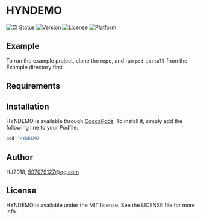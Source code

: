 # HYNDEMO

[![CI Status](http://img.shields.io/travis/HJ2018/HYNDEMO.svg?style=flat)](https://travis-ci.org/HJ2018/HYNDEMO)
[![Version](https://img.shields.io/cocoapods/v/HYNDEMO.svg?style=flat)](http://cocoapods.org/pods/HYNDEMO)
[![License](https://img.shields.io/cocoapods/l/HYNDEMO.svg?style=flat)](http://cocoapods.org/pods/HYNDEMO)
[![Platform](https://img.shields.io/cocoapods/p/HYNDEMO.svg?style=flat)](http://cocoapods.org/pods/HYNDEMO)

## Example

To run the example project, clone the repo, and run `pod install` from the Example directory first.

## Requirements

## Installation

HYNDEMO is available through [CocoaPods](http://cocoapods.org). To install
it, simply add the following line to your Podfile:

```ruby
pod 'HYNDEMO'
```

## Author

HJ2018, 597079127@qq.com

## License

HYNDEMO is available under the MIT license. See the LICENSE file for more info.
